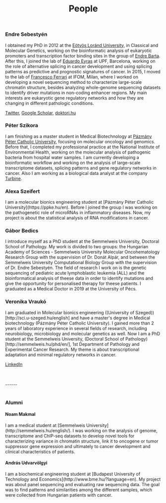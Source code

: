 ﻿---
layout: page
title: People
permalink: /people/
order: 3
---

<h3>Endre Sebestyén</h3>

I obtained my PhD in 2012 at the [Eötvös Loránd
University](https://www.elte.hu/en/), in Classical and Molecular Genetics,
working on the bioinformatic analysis of eukaryotic promoters and transcription
factor binding sites in the group of [Endre Barta](https://abc.naik.hu/en/organizational-units/abc-department-of-genomics-agricultural-genomics-and-bioinformatics).
After this, I joined the lab of [Eduardo Eyras](http://comprna.upf.edu/) at UPF,
Barcelona, working on the role of alternative splicing in cancer development and
using splicing patterns as predictive and prognostic signatures of cancer. In
2015, I moved to the lab of [Francesco Ferrari](https://www.ifom.eu/en/cancer-research/research-labs/research-lab-ferrari.php)
at IFOM, Milan, where I worked on developing a novel sequencing method to
characterize large-scale chromatin structure, besides analyzing whole-genome
sequencing datasets to identify driver mutations in non-coding enhancer regions.
My main interests are eukaryotic gene regulatory networks and how they are
changing in different pathologic conditions.

[Twitter](https://twitter.com/endre_sebestyen),
[Google Scholar](https://scholar.google.com/citations?hl=en&user=EFq-0McAAAAJ&view_op=list_works&sortby=pubdate),
[doktori.hu](https://doktori.hu/index.php?menuid=192&lang=EN&sz_ID=30562)

<h3>Péter Szikora</h3>

I am finishing as a master student in Medical Biotechnology at [Pázmány Péter Catholic
University](https://itk.ppke.hu/en), focusing on molecular oncology and genomics.
Before that, I completed my professional practice at the National Institute of
Environmental Health, working on the molecular analysis of pathogenic bacteria
from hospital water samples. I am currently developing a bioinformatic workflow
and working on the analysis of large-scale transcriptome datasets, splicing patterns
and gene regulatory networks in cancer. Also I am working as a biological data analyst
at the company [Turbine](https://turbine.ai/).

<h3>Alexa Szeifert</h3>
I am a molecular bionics engineering student at [Pázmány Péter Catholic
University](https://ppke.hu/en). Before I joined the group I was working on the 
pathogenetic role of microRNAs in inflammatory diseases. Now, my project is 
about the statistical analysis of RNA modifications in cancer.

<h3>Gábor Bedics</h3>
I introduce myself as a PhD student at the Semmelweis University, Doctoral
School of Pathology. My work is divided to two groups: the Hungarian Academy of
Sciences - Semmelweis University Molecular Oncohematology Research Group with
the supervision of Dr. Donát Alpár, and between the Semmelweis University
Computational Biology Group with the supervision of Dr. Endre Sebestyén. The
field of research I work on is the genetic sequencing of pediatric acute
lymphoblastic leukemia (ALL) and the bioinformatical analysis of theese data in
order to identify mutations and give the opportunity for personalised therapy
for theese patients. I graduated as a Medical Doctor in 2019 at the University
of Pécs.

<h3>Veronika Vraukó</h3>
I am graduated in Molecular bionics engineering ((University of Szeged))[http://sci.u-szeged.hu/english] 
and have a master's degree in Medical biotechnology (Pázmány Péter Catholic University).
I gained more than 2 years of laboratory experience in several fields of research, 
including neurobiology, microbiology and molecular genetics as well. Now I am 
a PhD student at the Semmelweis University, (Doctoral School of Pathology)[http://semmelweis.hu/phd/en/], 
1st Department of Pathology and Experimental Cancer Research. My theme is about 
transcriptional adaptation and minimal regulatory networks in cancer. 

[LinkedIn](https://www.linkedin.com/in/veronika-vrauko/)

<br />
<br />
------
<br />
<br />

<h3>Alumni</h3>

<h4>Noam Makmal</h4>
I am a medical student at [Semmelweis University](http://semmelweis.hu/english/).
I was working on the analysis of genome, transcriptome and ChIP-seq datasets to
develop novel tools for characterizing variance in chromatin structure, link it
to oncogene or tumor suppressor gene expression and ultimately to cancer
development and clinical characteristics of patients.

<h4>András Udvarvölgyi</h4>
I am a biochemical engineering student at [Budapest University of Technology and
Economics](http://www.bme.hu/?language=en).  My project was about panel
sequencing and evaluating raw sequencing data. The goal was to find patterns and
similarities among the different samples, which were collected from Hungarian
patients with cancer.
